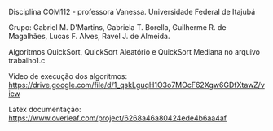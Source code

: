 Disciplina COM112 - professora Vanessa.
Universidade Federal de Itajubá

Grupo: Gabriel M. D'Martins, Gabriela T. Borella, Guilherme R. de Magalhães, Lucas F. Alves, Ravel J. de Almeida.

Algoritmos QuickSort, QuickSort Aleatório e QuickSort Mediana no arquivo trabalho1.c

Video de execução dos algorítmos: https://drive.google.com/file/d/1_qskLguqH1O3o7MOcF62Xgw6GDfXtawZ/view

Latex documentação: https://www.overleaf.com/project/6268a46a80424ede4b6aa4af
